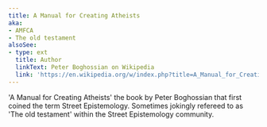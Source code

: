 ```yaml
---
title: A Manual for Creating Atheists
aka:
- AMFCA
- The old testament
alsoSee:
- type: ext
  title: Author
  linkText: Peter Boghossian on Wikipedia
  link: 'https://en.wikipedia.org/w/index.php?title=A_Manual_for_Creating_Atheists&redirect=no'
---
```

'A Manual for Creating Atheists' the book by Peter Boghossian that first coined the term Street Epistemology. Sometimes jokingly refereed to as 'The old testament' within the Street Epistemology community.
